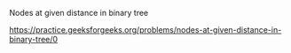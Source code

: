 Nodes at given distance in binary tree

https://practice.geeksforgeeks.org/problems/nodes-at-given-distance-in-binary-tree/0
